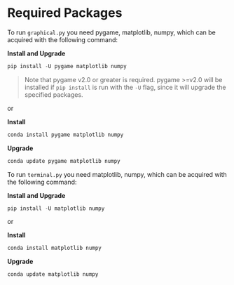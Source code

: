 # Required Packages

To run `graphical.py` you need pygame, matplotlib, numpy, which can be acquired with the following command:

__Install and Upgrade__
```python
pip install -U pygame matplotlib numpy
```

> Note that pygame v2.0 or greater is required. pygame >=v2.0 will be installed if `pip install` is run with the `-U` flag, since it will upgrade the specified packages.


or

__Install__
```python
conda install pygame matplotlib numpy
```

__Upgrade__
```python
conda update pygame matplotlib numpy
```


To run `terminal.py` you need matplotlib, numpy, which can be acquired with the following command:

__Install and Upgrade__
```python
pip install -U matplotlib numpy
```

or

__Install__
```python
conda install matplotlib numpy
```

__Upgrade__
```python
conda update matplotlib numpy
```
